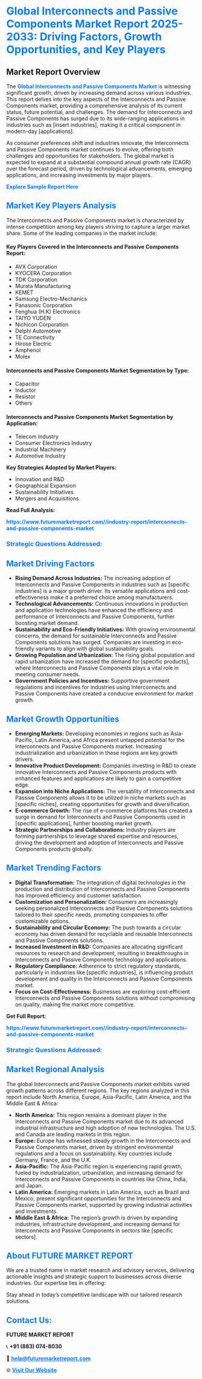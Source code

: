 <h1 style="color: #007BFF;">Global Interconnects and Passive Components Market Report 2025-2033: Driving Factors, Growth Opportunities, and Key Players</h1>

<section id="overview">
<h2>Market Report Overview</h2>
<p>The <a href="https://www.futuremarketreport.com//industry-report/interconnects-and-passive-components-market" style="color: #007BFF; text-decoration: none;"><strong>Global Interconnects and Passive Components Market</strong></a> is witnessing significant growth, driven by increasing demand across various industries. This report delves into the key aspects of the Interconnects and Passive Components market, providing a comprehensive analysis of its current status, future potential, and challenges. The demand for Interconnects and Passive Components has surged due to its wide-ranging applications in industries such as [insert industries], making it a critical component in modern-day [applications].</p>
<p>As consumer preferences shift and industries innovate, the Interconnects and Passive Components market continues to evolve, offering both challenges and opportunities for stakeholders. The global market is expected to expand at a substantial compound annual growth rate (CAGR) over the forecast period, driven by technological advancements, emerging applications, and increasing investments by major players.</p>
</section>

<section id="overview">
<p><a href="https://www.futuremarketreport.com//request-sample/reportId=82444" style="color: #007BFF; text-decoration: none;"><strong>Explore Sample Report Here</strong></a></p>
</section>

<section id="key-players">
<h2 style="color: #007BFF;">Market Key Players Analysis</h2>
<p>The Interconnects and Passive Components market is characterized by intense competition among key players striving to capture a larger market share. Some of the leading companies in the market include:</p>
<h4>Key Players Covered in the Interconnects and Passive Components Report:</h4>
<ul><li>AVX Corporation</li><li>KYOCERA Corporation</li><li>TDK Corporation</li><li>Murata Manufacturing</li><li>KEMET</li><li>Samsung Electro-Mechanics</li><li>Panasonic Corporation</li><li>Fenghua (H.K) Electronics</li><li>TAIYO YUDEN</li><li>Nichicon Corporation</li><li>Delphi Automotive</li><li>TE Connectivity</li><li>Hirose Electric</li><li>Amphenol</li><li>Molex</li></ul>
<h4>Interconnects and Passive Components Market Segmentation by Type:</h4>
<ul><li>Capacitor</li><li>Inductor</li><li>Resistor</li><li>Others</li></ul>

<h4>Interconnects and Passive Components Market Segmentation by Application:</h4>
<ul><li>Telecom Industry</li><li>Consumer Electronics Industry</li><li>Industrial Machinery</li><li>Automotive Industry</li></ul>
<p><strong>Key Strategies Adopted by Market Players:</strong></p>
<ul>
<li>Innovation and R&D</li>
<li>Geographical Expansion</li>
<li>Sustainability Initiatives</li>
<li>Mergers and Acquisitions</li>
</ul>
</section>

<section>
<p><strong>Read Full Analysis: </strong></p><a href="https://www.futuremarketreport.com//industry-report/interconnects-and-passive-components-market" style="color: #007BFF; text-decoration: none;"><strong>https://www.futuremarketreport.com//industry-report/interconnects-and-passive-components-market</strong></a>
<h3 style="color: #007BFF;">Strategic Questions Addressed:</h3>
</section>

<section id="driving-factors">
<h2 style="color: #007BFF;">Market Driving Factors</h2>
<ul>
<li><strong>Rising Demand Across Industries:</strong> The increasing adoption of Interconnects and Passive Components in industries such as [specific industries] is a major growth driver. Its versatile applications and cost-effectiveness make it a preferred choice among manufacturers.</li>
<li><strong>Technological Advancements:</strong> Continuous innovations in production and application technologies have enhanced the efficiency and performance of Interconnects and Passive Components, further boosting market demand.</li>
<li><strong>Sustainability and Eco-Friendly Initiatives:</strong> With growing environmental concerns, the demand for sustainable Interconnects and Passive Components solutions has surged. Companies are investing in eco-friendly variants to align with global sustainability goals.</li>
<li><strong>Growing Population and Urbanization:</strong> The rising global population and rapid urbanization have increased the demand for [specific products], where Interconnects and Passive Components plays a vital role in meeting consumer needs.</li>
<li><strong>Government Policies and Incentives:</strong> Supportive government regulations and incentives for industries using Interconnects and Passive Components have created a conducive environment for market growth.</li>
</ul>
</section>

<section id="growth-opportunities">
<h2 style="color: #007BFF;">Market Growth Opportunities</h2>
<ul>
<li><strong>Emerging Markets:</strong> Developing economies in regions such as Asia-Pacific, Latin America, and Africa present untapped potential for the Interconnects and Passive Components market. Increasing industrialization and urbanization in these regions are key growth drivers.</li>
<li><strong>Innovative Product Development:</strong> Companies investing in R&D to create innovative Interconnects and Passive Components products with enhanced features and applications are likely to gain a competitive edge.</li>
<li><strong>Expansion into Niche Applications:</strong> The versatility of Interconnects and Passive Components allows it to be utilized in niche markets such as [specific niches], creating opportunities for growth and diversification.</li>
<li><strong>E-commerce Growth:</strong> The rise of e-commerce platforms has created a surge in demand for Interconnects and Passive Components used in [specific applications], further boosting market growth.</li>
<li><strong>Strategic Partnerships and Collaborations:</strong> Industry players are forming partnerships to leverage shared expertise and resources, driving the development and adoption of Interconnects and Passive Components products globally.</li>
</ul>
</section>

<section id="trending-factors">
<h2 style="color: #007BFF;">Market Trending Factors</h2>
<ul>
<li><strong>Digital Transformation:</strong> The integration of digital technologies in the production and distribution of Interconnects and Passive Components has improved efficiency and customer satisfaction.</li>
<li><strong>Customization and Personalization:</strong> Consumers are increasingly seeking personalized Interconnects and Passive Components solutions tailored to their specific needs, prompting companies to offer customizable options.</li>
<li><strong>Sustainability and Circular Economy:</strong> The push towards a circular economy has driven demand for recyclable and reusable Interconnects and Passive Components solutions.</li>
<li><strong>Increased Investment in R&D:</strong> Companies are allocating significant resources to research and development, resulting in breakthroughs in Interconnects and Passive Components technology and applications.</li>
<li><strong>Regulatory Compliance:</strong> Adherence to strict regulatory standards, particularly in industries like [specific industries], is influencing product development and quality in the Interconnects and Passive Components market.</li>
<li><strong>Focus on Cost-Effectiveness:</strong> Businesses are exploring cost-efficient Interconnects and Passive Components solutions without compromising on quality, making the market more competitive.</li>
</ul>
</section>

<section>
<p><strong>Get Full Report: </strong></p><a href="https://www.futuremarketreport.com//industry-report/interconnects-and-passive-components-market" style="color: #007BFF; text-decoration: none;"><strong>https://www.futuremarketreport.com//industry-report/interconnects-and-passive-components-market</strong></a>
<h3 style="color: #007BFF;">Strategic Questions Addressed:</h3>
</section>


<section id="regional-analysis">
<h2 style="color: #007BFF;">Market Regional Analysis</h2>
<p>The global Interconnects and Passive Components market exhibits varied growth patterns across different regions. The key regions analyzed in this report include North America, Europe, Asia-Pacific, Latin America, and the Middle East & Africa:</p>
<ul>
<li><strong>North America:</strong> This region remains a dominant player in the Interconnects and Passive Components market due to its advanced industrial infrastructure and high adoption of new technologies. The U.S. and Canada are leading markets in this region.</li>
<li><strong>Europe:</strong> Europe has witnessed steady growth in the Interconnects and Passive Components market, driven by stringent environmental regulations and a focus on sustainability. Key countries include Germany, France, and the U.K.</li>
<li><strong>Asia-Pacific:</strong> The Asia-Pacific region is experiencing rapid growth, fueled by industrialization, urbanization, and increasing demand for Interconnects and Passive Components in countries like China, India, and Japan.</li>
<li><strong>Latin America:</strong> Emerging markets in Latin America, such as Brazil and Mexico, present significant opportunities for the Interconnects and Passive Components market, supported by growing industrial activities and investments.</li>
<li><strong>Middle East & Africa:</strong> The region’s growth is driven by expanding industries, infrastructure development, and increasing demand for Interconnects and Passive Components in sectors like [specific sectors].</li>
</ul>
</section>

<footer>
<h2 style="color: #007BFF;">About FUTURE MARKET REPORT</h2>
<p>We are a trusted name in market research and advisory services, delivering actionable insights and strategic support to businesses across diverse industries. Our expertise lies in offering:</p>

<p>Stay ahead in today’s competitive landscape with our tailored research solutions.</p>

<h2 style="color: #007BFF;">Contact Us:</h2>
<p><strong>FUTURE MARKET REPORT</strong></p>
<p>📞 <strong>+91 (883) 074-8030</strong></p>
<p>📧 <strong><a href="mailto:help@futuremarketreport.com" style="color: #007BFF;">help@futuremarketreport.com</a></strong></p>
<p>🌐 <strong><a href="https://www.futuremarketreport.com/" style="color: #007BFF;">Visit Our Website</a></strong></p>
</footer>